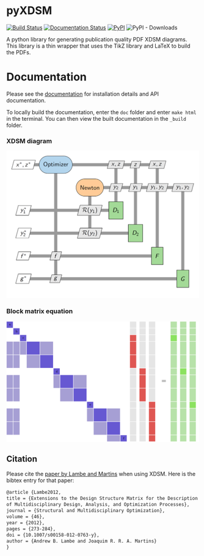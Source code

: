 # pyXDSM
[![Build Status](https://github.com/mdolab/pyXDSM/actions/workflows/test.yaml/badge.svg)](https://github.com/mdolab/pyXDSM/actions/workflows/test.yaml)
[![Documentation Status](https://readthedocs.com/projects/mdolab-pyxdsm/badge/?version=latest)](https://mdolab-pyxdsm.readthedocs-hosted.com/?badge=latest)
[![PyPI](https://img.shields.io/pypi/v/pyxdsm)](https://pypi.org/project/pyXDSM/)
![PyPI - Downloads](https://img.shields.io/pypi/dm/pyXDSM)

A python library for generating publication quality PDF XDSM diagrams.
This library is a thin wrapper that uses the TikZ library and LaTeX to build the PDFs.

# Documentation

Please see the [documentation](https://mdolab-pyxdsm.readthedocs-hosted.com) for installation details and API documentation.

To locally build the documentation, enter the `doc` folder and enter `make html` in the terminal.
You can then view the built documentation in the `_build` folder.

### XDSM diagram
![XDSM of MDF](doc/images/mdf.png)

### Block matrix equation
![Block matrix equation](doc/images/matrix_eqn.png)

## Citation
Please cite the [paper by Lambe and Martins](http://mdolab.engin.umich.edu/bibliography/Lambe2012a.html) when using XDSM.
Here is the bibtex entry for that paper:

    @article {Lambe2012,
    title = {Extensions to the Design Structure Matrix for the Description of Multidisciplinary Design, Analysis, and Optimization Processes},
    journal = {Structural and Multidisciplinary Optimization},
    volume = {46},
    year = {2012},
    pages = {273-284},
    doi = {10.1007/s00158-012-0763-y},
    author = {Andrew B. Lambe and Joaquim R. R. A. Martins}
    }
